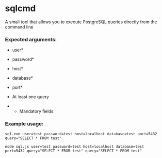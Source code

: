 # sqlcmd

A small tool that allows you to execute PostgreSQL queries directly from the command line

### Expected arguments:
- user*
- password*
- host*
- database*
- port*
- At least one query

- * Mandatory fields

### Example usage:
`sql.exe user=test password=test host=localhost database=test port=5432 query="SELECT * FROM test"`

`node sql.js user=test password=test host=localhost database=test port=5432 query="SELECT * FROM test" query="SELECT * FROM test"`

